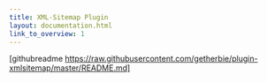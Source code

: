 ```yaml
---
title: XML-Sitemap Plugin
layout: documentation.html
link_to_overview: 1
---
```


[githubreadme https://raw.githubusercontent.com/getherbie/plugin-xmlsitemap/master/README.md]
